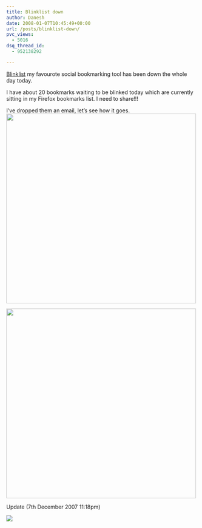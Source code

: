 ```yaml
---
title: Blinklist down
author: Danesh
date: 2008-01-07T10:45:49+00:00
url: /posts/blinklist-down/
pvc_views:
  - 5016
dsq_thread_id:
  - 952138292

---
```

[Blinklist][1] my favourote social bookmarking tool has been down the whole day today.

I have about 20 bookmarks waiting to be blinked today which are currently sitting in my Firefox bookmarks list. I need to share!!!

I&#8217;ve dropped them an email, let&#8217;s see how it goes.  
<img src="http://img91.imageshack.us/img91/6282/blinklisterrornb6.png" width="500" /> 

<img src="http://img523.imageshack.us/img523/631/blinklisterror1iu0.png" width="500" /> 

Update (7th December 2007 11:18pm)

![][2]

 [1]: http://www.blinklist.com/
 [2]: http://img111.imageshack.us/img111/1145/blinklisterroryy1.png